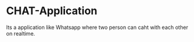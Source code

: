 # CHAT-Application
Its a application like Whatsapp where two person can caht with each other on realtime.
